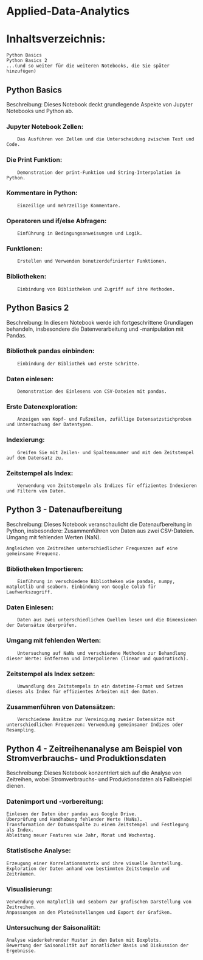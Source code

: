 # Applied-Data-Analytics
# Inhaltsverzeichnis:

    Python Basics
    Python Basics 2
    ...(und so weiter für die weiteren Notebooks, die Sie später hinzufügen)

## Python Basics

Beschreibung: Dieses Notebook deckt grundlegende Aspekte von Jupyter Notebooks und Python ab.

### Jupyter Notebook Zellen:
        Das Ausführen von Zellen und die Unterscheidung zwischen Text und Code.
### Die Print Funktion:
        Demonstration der print-Funktion und String-Interpolation in Python.
### Kommentare in Python:
        Einzeilige und mehrzeilige Kommentare.
### Operatoren und if/else Abfragen:
        Einführung in Bedingungsanweisungen und Logik.
### Funktionen:
        Erstellen und Verwenden benutzerdefinierter Funktionen.
### Bibliotheken:
        Einbindung von Bibliotheken und Zugriff auf ihre Methoden.

## Python Basics 2

Beschreibung: In diesem Notebook werde ich fortgeschrittene Grundlagen behandeln, insbesondere die Datenverarbeitung und -manipulation mit Pandas.

   ### Bibliothek pandas einbinden:
        Einbindung der Bibliothek und erste Schritte.
   ### Daten einlesen:
        Demonstration des Einlesens von CSV-Dateien mit pandas.
   ### Erste Datenexploration:
        Anzeigen von Kopf- und Fußzeilen, zufällige Datensatzstichproben und Untersuchung der Datentypen.
   ### Indexierung:
        Greifen Sie mit Zeilen- und Spaltennummer und mit dem Zeitstempel auf den Datensatz zu.
   ### Zeitstempel als Index:
        Verwendung von Zeitstempeln als Indizes für effizientes Indexieren und Filtern von Daten.

## Python 3 - Datenaufbereitung

Beschreibung: Dieses Notebook veranschaulicht die Datenaufbereitung in Python, insbesondere:
Zusammenführen von Daten aus zwei CSV-Dateien.
Umgang mit fehlenden Werten (NaN).

    Angleichen von Zeitreihen unterschiedlicher Frequenzen auf eine gemeinsame Frequenz.
### Bibliotheken Importieren:
        Einführung in verschiedene Bibliotheken wie pandas, numpy, matplotlib und seaborn. Einbindung von Google Colab für Laufwerkszugriff.
###  Daten Einlesen:
        Daten aus zwei unterschiedlichen Quellen lesen und die Dimensionen der Datensätze überprüfen.
### Umgang mit fehlenden Werten:
        Untersuchung auf NaNs und verschiedene Methoden zur Behandlung dieser Werte: Entfernen und Interpolieren (linear und quadratisch).
### Zeitstempel als Index setzen:
        Umwandlung des Zeitstempels in ein datetime-Format und Setzen dieses als Index für effizientes Arbeiten mit den Daten.
### Zusammenführen von Datensätzen:
        Verschiedene Ansätze zur Vereinigung zweier Datensätze mit unterschiedlichen Frequenzen: Verwendung gemeinsamer Indizes oder Resampling.
    
## Python 4 - Zeitreihenanalyse am Beispiel von Stromverbrauchs- und Produktionsdaten

Beschreibung: Dieses Notebook konzentriert sich auf die Analyse von Zeitreihen, wobei Stromverbrauchs- und Produktionsdaten als Fallbeispiel dienen.
### Datenimport und -vorbereitung:
    Einlesen der Daten über pandas aus Google Drive.
    Überprüfung und Handhabung fehlender Werte (NaNs).
    Transformation der Datumsspalte zu einem Zeitstempel und Festlegung als Index.
    Ableitung neuer Features wie Jahr, Monat und Wochentag.
### Statistische Analyse:
    Erzeugung einer Korrelationsmatrix und ihre visuelle Darstellung.
    Exploration der Daten anhand von bestimmten Zeitstempeln und Zeiträumen.
### Visualisierung:
    Verwendung von matplotlib und seaborn zur grafischen Darstellung von Zeitreihen.
    Anpassungen an den Ploteinstellungen und Export der Grafiken.
### Untersuchung der Saisonalität:
    Analyse wiederkehrender Muster in den Daten mit Boxplots.
    Bewertung der Saisonalität auf monatlicher Basis und Diskussion der Ergebnisse.

